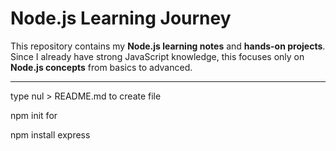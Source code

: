 # Node.js Learning Journey

This repository contains my **Node.js learning notes** and **hands-on projects**.  
Since I already have strong JavaScript knowledge, this focuses only on **Node.js concepts** from basics to advanced.

---

type nul > README.md to create file

npm init for

npm install express
